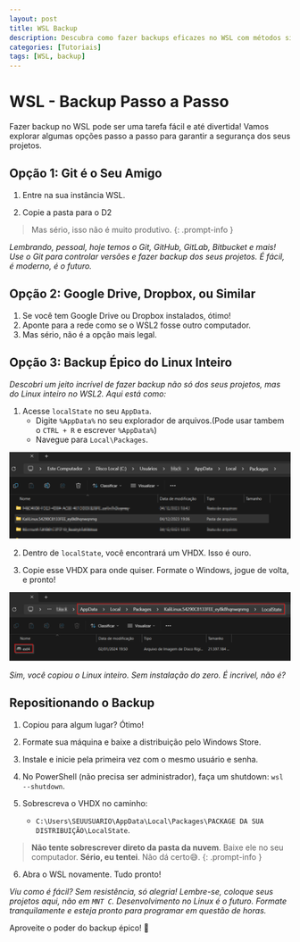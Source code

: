 ```yaml
---
layout: post
title: WSL Backup
description: Descubra como fazer backups eficazes no WSL com métodos simples e práticos, garantindo a segurança dos seus projetos e facilitando a recuperação de dados em qualquer situação.
categories: [Tutoriais]
tags: [WSL, backup] 
---
```


# WSL - Backup Passo a Passo

Fazer backup no WSL pode ser uma tarefa fácil e até divertida! Vamos explorar algumas opções passo a passo para garantir a segurança dos seus projetos.

## Opção 1: Git é o Seu Amigo

1. Entre na sua instância WSL.

2. Copie a pasta para o D2

> Mas sério, isso não é muito produtivo.
{: .prompt-info }

*Lembrando, pessoal, hoje temos o Git, GitHub, GitLab, Bitbucket e mais! Use o Git para controlar versões e fazer backup dos seus projetos. É fácil, é moderno, é o futuro.*

## Opção 2: Google Drive, Dropbox, ou Similar

1. Se você tem Google Drive ou Dropbox instalados, ótimo!
2. Aponte para a rede como se o WSL2 fosse outro computador.
3. Mas sério, não é a opção mais legal.

## Opção 3: Backup Épico do Linux Inteiro

*Descobri um jeito incrível de fazer backup não só dos seus projetos, mas do Linux inteiro no WSL2. Aqui está como:*

1. Acesse `localState` no seu `AppData`.
    - Digite `%AppData%` no seu explorador de arquivos.(Pode usar tambem o `CTRL + R` e escrever `%AppData%`)
    - Navegue para `Local\Packages`.

![Alt text](/assets/img/posts/wslbackup_packages.png)

2. Dentro de `localState`, você encontrará um VHDX. Isso é ouro.

3. Copie esse VHDX para onde quiser. Formate o Windows, jogue de volta, e pronto!

![Alt text](/assets/img/posts/wslbackup_VHDX.png)

*Sim, você copiou o Linux inteiro. Sem instalação do zero. É incrível, não é?*

## Repositionando o Backup

1. Copiou para algum lugar? Ótimo!
2. Formate sua máquina e baixe a distribuição pelo Windows Store.

3. Instale e inicie pela primeira vez com o mesmo usuário e senha.

4. No PowerShell (não precisa ser administrador), faça um shutdown: `wsl --shutdown`.

5. Sobrescreva o VHDX no caminho:
    - `C:\Users\SEUUSUARIO\AppData\Local\Packages\PACKAGE DA SUA DISTRIBUIÇÃO\LocalState`.

> **Não tente sobrescrever direto da pasta da nuvem**. Baixe ele no seu computador. **Sério, eu tentei**. Não dá certo😅.
{: .prompt-info }

6. Abra o WSL novamente. Tudo pronto!

*Viu como é fácil? Sem resistência, só alegria! Lembre-se, coloque seus projetos aqui, não em `MNT C`. Desenvolvimento no Linux é o futuro. Formate tranquilamente e esteja pronto para programar em questão de horas.*

Aproveite o poder do backup épico! 🚀